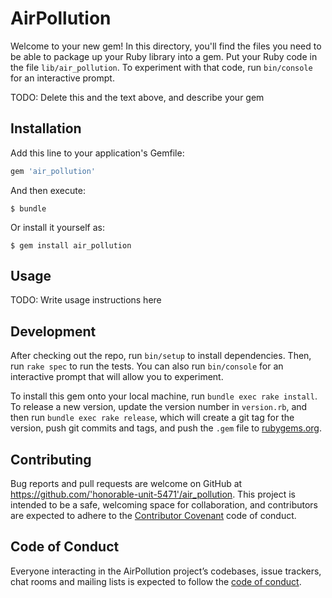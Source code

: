 # AirPollution

Welcome to your new gem! In this directory, you'll find the files you need to be able to package up your Ruby library into a gem. Put your Ruby code in the file `lib/air_pollution`. To experiment with that code, run `bin/console` for an interactive prompt.

TODO: Delete this and the text above, and describe your gem

## Installation

Add this line to your application's Gemfile:

```ruby
gem 'air_pollution'
```

And then execute:

    $ bundle

Or install it yourself as:

    $ gem install air_pollution

## Usage

TODO: Write usage instructions here

## Development

After checking out the repo, run `bin/setup` to install dependencies. Then, run `rake spec` to run the tests. You can also run `bin/console` for an interactive prompt that will allow you to experiment.

To install this gem onto your local machine, run `bundle exec rake install`. To release a new version, update the version number in `version.rb`, and then run `bundle exec rake release`, which will create a git tag for the version, push git commits and tags, and push the `.gem` file to [rubygems.org](https://rubygems.org).

## Contributing

Bug reports and pull requests are welcome on GitHub at https://github.com/'honorable-unit-5471'/air_pollution. This project is intended to be a safe, welcoming space for collaboration, and contributors are expected to adhere to the [Contributor Covenant](http://contributor-covenant.org) code of conduct.

## Code of Conduct

Everyone interacting in the AirPollution project’s codebases, issue trackers, chat rooms and mailing lists is expected to follow the [code of conduct](https://github.com/'honorable-unit-5471'/air_pollution/blob/master/CODE_OF_CONDUCT.md).
